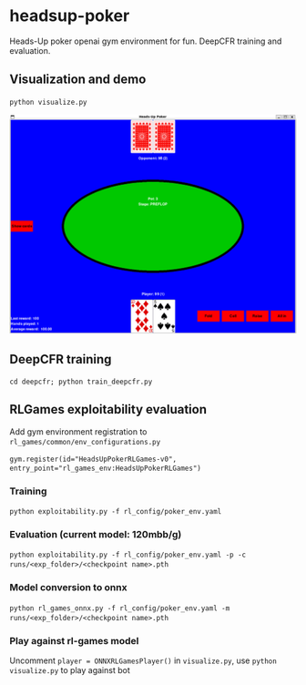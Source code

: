 # headsup-poker
Heads-Up poker openai gym environment for fun. DeepCFR training and evaluation.  

## Visualization and demo

`python visualize.py`

![Screenshot](https://github.com/romaf5/headsup-poker/blob/main/imgs/headsup-test.jpg?raw=true)


## DeepCFR training 

`cd deepcfr; python train_deepcfr.py`

## RLGames exploitability evaluation

Add gym environment registration to `rl_games/common/env_configurations.py`

```
gym.register(id="HeadsUpPokerRLGames-v0", entry_point="rl_games_env:HeadsUpPokerRLGames")
```

### Training
`python exploitability.py -f rl_config/poker_env.yaml`

### Evaluation (current model: 120mbb/g)
`python exploitability.py -f rl_config/poker_env.yaml -p -c runs/<exp_folder>/<checkpoint name>.pth`

### Model conversion to onnx
`python rl_games_onnx.py -f rl_config/poker_env.yaml -m runs/<exp_folder>/<checkpoint name>.pth`

### Play against rl-games model
Uncomment `player = ONNXRLGamesPlayer()` in `visualize.py`, use `python visualize.py` to play against bot